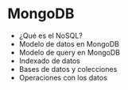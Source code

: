 # MongoDB

* ¿Qué es el NoSQL?
* Modelo de datos en MongoDB
* Modelo de query en MongoDB
* Indexado de datos
* Bases de datos y colecciones
* Operaciones con los datos
